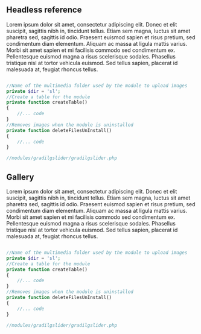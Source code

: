 ## Headless reference

Lorem ipsum dolor sit amet, consectetur adipiscing elit. Donec et elit suscipit, sagittis nibh in, tincidunt tellus. Etiam sem magna, luctus sit amet pharetra sed, sagittis id odio. Praesent euismod sapien et risus pretium, sed condimentum diam elementum. Aliquam ac massa at ligula mattis varius. Morbi sit amet sapien et mi facilisis commodo sed condimentum ex. Pellentesque euismod magna a risus scelerisque sodales. Phasellus tristique nisl at tortor vehicula euismod. Sed tellus sapien, placerat id malesuada at, feugiat rhoncus tellus.

```php 

//Name of the multimedia folder used by the module to upload images
private $dir = 'sl';
//Create a table for the module
private function createTable()
{
    //... code
}
//Removes images when the module is uninstalled
private function deleteFilesUnInstall()
{
    //... code
}

//modules/gradilgslider/gradilgslider.php

```

## Gallery

Lorem ipsum dolor sit amet, consectetur adipiscing elit. Donec et elit suscipit, sagittis nibh in, tincidunt tellus. Etiam sem magna, luctus sit amet pharetra sed, sagittis id odio. Praesent euismod sapien et risus pretium, sed condimentum diam elementum. Aliquam ac massa at ligula mattis varius. Morbi sit amet sapien et mi facilisis commodo sed condimentum ex. Pellentesque euismod magna a risus scelerisque sodales. Phasellus tristique nisl at tortor vehicula euismod. Sed tellus sapien, placerat id malesuada at, feugiat rhoncus tellus.

```php 

//Name of the multimedia folder used by the module to upload images
private $dir = 'sl';
//Create a table for the module
private function createTable()
{
    //... code
}
//Removes images when the module is uninstalled
private function deleteFilesUnInstall()
{
    //... code
}

//modules/gradilgslider/gradilgslider.php

```
